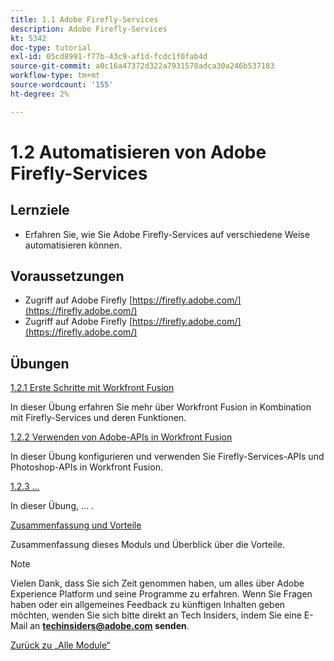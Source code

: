 ```yaml
---
title: 1.1 Adobe Firefly-Services
description: Adobe Firefly-Services
kt: 5342
doc-type: tutorial
exl-id: 05cd8991-f77b-43c9-af1d-fcdc1f0fab4d
source-git-commit: a0c16a47372d322a7931578adca30a246b537183
workflow-type: tm+mt
source-wordcount: '155'
ht-degree: 2%

---
```


# 1.2 Automatisieren von Adobe Firefly-Services

## Lernziele

- Erfahren Sie, wie Sie Adobe Firefly-Services auf verschiedene Weise automatisieren können.

## Voraussetzungen

- Zugriff auf Adobe Firefly [https://firefly.adobe.com/](https://firefly.adobe.com/)
- Zugriff auf Adobe Firefly [https://firefly.adobe.com/](https://firefly.adobe.com/)

## Übungen

[1.2.1 Erste Schritte mit Workfront Fusion](./ex1.md)

In dieser Übung erfahren Sie mehr über Workfront Fusion in Kombination mit Firefly-Services und deren Funktionen.

[1.2.2 Verwenden von Adobe-APIs in Workfront Fusion](./ex2.md)

In dieser Übung konfigurieren und verwenden Sie Firefly-Services-APIs und Photoshop-APIs in Workfront Fusion.

[1.2.3 …](./ex3.md)

In dieser Übung, … .

[Zusammenfassung und Vorteile](./summary.md)

Zusammenfassung dieses Moduls und Überblick über die Vorteile.

>[!NOTE]
>
>Vielen Dank, dass Sie sich Zeit genommen haben, um alles über Adobe Experience Platform und seine Programme zu erfahren. Wenn Sie Fragen haben oder ein allgemeines Feedback zu künftigen Inhalten geben möchten, wenden Sie sich bitte direkt an Tech Insiders, indem Sie eine E-Mail an **techinsiders@adobe.com senden**.

[Zurück zu „Alle Module“](../../../overview.md)
